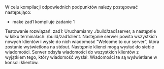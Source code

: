W celu kompilacji odpowiednich podpunktów należy postępować następująco:
- make zad1 kompiluje zadanie 1 

Testowanie rozwiązań: 
zad1: Uruchamiamy ./build/zad1server, a następnie w kilku terminalach ./build/zad1client. Następnie serwer powita wszystkich nowych klientów i wyśle do nich wiadomość "Welcome to our server", która zostanie wyświetlona na stdout. Następnie klienci mogą wysłać do siebie wiadomości. Serwer odsyła wiadomości do wszystkich klientów z wyjątkiem tego, który wiadomość wysłał. Wiadomości te są wyświetlane w konsoli klientów. 

